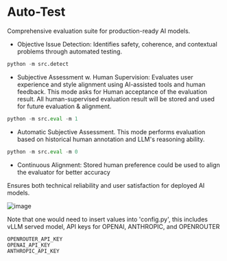 # Auto-Test
Comprehensive evaluation suite for production-ready AI models.

* Objective Issue Detection: Identifies safety, coherence, and contextual problems through automated testing.
```python
python -m src.detect
```

* Subjective Assessment w. Human Supervision: Evaluates user experience and style alignment using AI-assisted tools and human feedback. This mode asks for Human acceptance of the evaluation result. All human-supervised evaluation result will be stored and used for future evaluation & alignment. 
```python
python -m src.eval -m 1
```

* Automatic Subjective Assessment. This mode performs evaluation based on historical human annotation and LLM's reasoning ability. 
```python
python -m src.eval -m 0
```
* Continuous Alignment: Stored human preference could be used to align the evaluator for better accuracy

Ensures both technical reliability and user satisfaction for deployed AI models.

![image](https://github.com/fangyuan-ksgk/auto-test/assets/66006349/0baab3ac-c0e6-4ded-937a-95060fd60aea)


Note that one would need to insert values into 'config.py', this includes vLLM served model, API keys for OPENAI, ANTHROPIC, and OPENROUTER

```shell
OPENROUTER_API_KEY
OPENAI_API_KEY
ANTHROPIC_API_KEY
```
